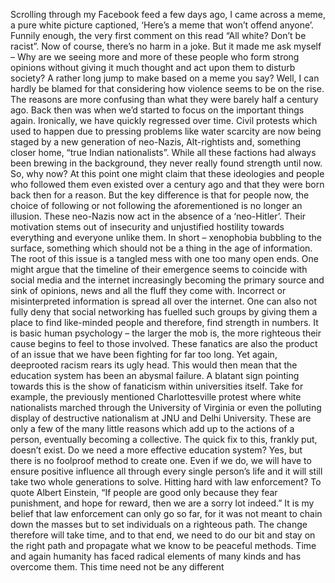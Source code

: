 <!-- TITLE: Seven Billion Orange PIPS -->
<!-- SUBTITLE: The why and how of fanaticism -->

Scrolling through my Facebook feed a few days ago, I came across a meme, a pure white picture captioned, ‘Here’s a meme that won’t offend anyone’. Funnily enough,
the very first comment on this read “All white? Don’t be racist”. Now of course, there’s no harm in a joke. But it made me ask myself – Why are we seeing more and
more of these people who form strong opinions without giving it much thought and act upon them to disturb society? A rather long jump to make based on a
meme you say? Well, I can hardly be blamed for that considering how violence seems to be on the rise. The reasons are more confusing than what they were barely
half a century ago. Back then was when we’d started to focus on the important things again. Ironically, we have quickly regressed over time. Civil protests which
used to happen due to pressing problems like water scarcity are now being staged by a new generation of neo-Nazis, Alt-rightists and, something closer home, “true Indian
nationalists”. While all these factions had always been brewing in the background, they never really found strength until now. So, why now? At this point one might claim
that these ideologies and people who followed them even existed over a century ago and that they were born back then for a reason. But the key difference is that for
people now, the choice of following or not following the aforementioned is no longer an illusion. These neo-Nazis now act in the absence of a ‘neo-Hitler’. Their motivation
stems out of insecurity and unjustified hostility towards everything and everyone unlike them. In short – xenophobia bubbling to the surface, something which should not
be a thing in the age of information. The root of this issue is a tangled mess with one too many open ends. One might argue that the timeline of their emergence
seems to coincide with social media and the internet increasingly becoming the primary source and sink of opinions, news and all the fluff they come with.
Incorrect or misinterpreted information is spread all over the internet. One can also not fully deny that social networking has fuelled
such groups by giving them a place to find like-minded people and therefore, find strength in numbers. It is basic human psychology – the larger the mob is, the
more righteous their cause begins to feel to those involved. These fanatics are also the product of an issue that we have been fighting for far too long. Yet again, deeprooted
racism rears its ugly head. This would then mean that the education system has been an abysmal failure. A blatant sign pointing towards this is the show of
fanaticism within universities itself. Take for example, the previously mentioned Charlottesville protest where white nationalists marched through the University of Virginia
or even the polluting display of destructive nationalism at JNU and Delhi University. These are only a few of the many little reasons which add up to the actions of a person,
eventually becoming a collective. The quick fix to this, frankly put, doesn’t exist. Do we need a more effective education system? Yes, but there is no foolproof
method to create one. Even if we do, we will have to ensure positive influence all through every single person’s life and it will still take two whole generations to solve.
Hitting hard with law enforcement? To quote Albert Einstein, “If people are good only because they fear punishment, and hope for reward, then we are a sorry lot
indeed.” It is my belief that law enforcement can only go so far, for it was not meant to chain down the masses but to set individuals on a righteous path. The
change therefore will take time, and to that end, we need to do our bit and stay on the right path and propagate what we know to be peaceful methods. Time and again humanity
has faced radical elements of many kinds and has overcome them. This time need not be any different